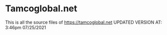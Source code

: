 # Tamcoglobal.net
This is all the source files of https://tamcoglobal.net   UPDATED VERSION AT: 3:46pm 07/25/2021
